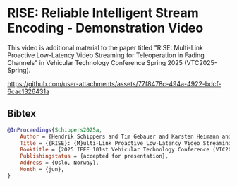 # RISE: Reliable Intelligent Stream Encoding - Demonstration Video

This video is additional material to the paper titled "RISE: Multi-Link Proactive Low-Latency Video Streaming for Teleoperation in Fading Channels" in Vehicular Technology Conference Spring 2025 (VTC2025-Spring).


https://github.com/user-attachments/assets/77f8478c-494a-4922-bdcf-6cac1326431a



## Bibtex

```bibtex
@InProceedings{Schippers2025a,
	Author = {Hendrik Schippers and Tim Gebauer and Karsten Heimann and Christian Wietfeld},
	Title = {{RISE}: {M}ulti-Link Proactive Low-Latency Video Streaming for Teleoperaton in Fading Channels},
	Booktitle = {2025 IEEE 101st Vehicular Technology Conference (VTC2025-Spring)},
	Publishingstatus = {accepted for presentation},
	Address = {Oslo, Norway},
	Month = {jun},
} 
```
